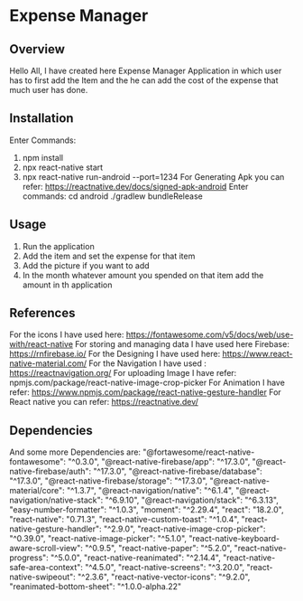 # Expense Manager

## Overview
Hello All,
I have created here Expense Manager Application  in which user has to first add the Item and the he can add the cost of the expense that much user has done.

## Installation
Enter Commands: 
1. npm install 
2. npx react-native start  
3. npx react-native run-android --port=1234
For Generating Apk you can refer: https://reactnative.dev/docs/signed-apk-android
Enter commands: 
cd android
./gradlew bundleRelease

## Usage
1. Run the application
2. Add the item and set the expense for that item
3. Add the picture if you want to add
4. In the month whatever amount you spended on that item add the amount in th application

## References
For the icons I have used here: https://fontawesome.com/v5/docs/web/use-with/react-native
For storing and managing data I have used here Firebase: https://rnfirebase.io/
For the Designing I have used here: https://www.react-native-material.com/
For the Navigation I have used : https://reactnavigation.org/
For uploading Image I have refer: npmjs.com/package/react-native-image-crop-picker
For Animation I have refer: https://www.npmjs.com/package/react-native-gesture-handler
For React native you can refer: https://reactnative.dev/

## Dependencies
And some more Dependencies are: 
    "@fortawesome/react-native-fontawesome": "^0.3.0",
    "@react-native-firebase/app": "^17.3.0",
    "@react-native-firebase/auth": "^17.3.0",
    "@react-native-firebase/database": "^17.3.0",
    "@react-native-firebase/storage": "^17.3.0",
    "@react-native-material/core": "^1.3.7",
    "@react-navigation/native": "^6.1.4",
    "@react-navigation/native-stack": "^6.9.10",
    "@react-navigation/stack": "^6.3.13",
    "easy-number-formatter": "^1.0.3",
    "moment": "^2.29.4",
    "react": "18.2.0",
    "react-native": "0.71.3",
    "react-native-custom-toast": "^1.0.4",
    "react-native-gesture-handler": "^2.9.0",
    "react-native-image-crop-picker": "^0.39.0",
    "react-native-image-picker": "^5.1.0",
    "react-native-keyboard-aware-scroll-view": "^0.9.5",
    "react-native-paper": "^5.2.0",
    "react-native-progress": "^5.0.0",
    "react-native-reanimated": "^2.14.4",
    "react-native-safe-area-context": "^4.5.0",
    "react-native-screens": "^3.20.0",
    "react-native-swipeout": "^2.3.6",
    "react-native-vector-icons": "^9.2.0",
    "reanimated-bottom-sheet": "^1.0.0-alpha.22"
